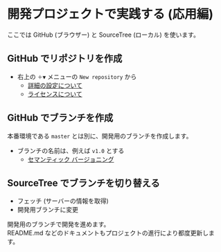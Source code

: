 # 開発プロジェクトで実践する (応用編)
ここでは GitHub (ブラウザー) と SourceTree (ローカル) を使います。

## GitHub でリポジトリを作成
- 右上の `＋▼` メニューの `New repository` から
  - [詳細の設定について](Repos.md)
  - [ライセンスについて](../OSS)

## GitHub でブランチを作成
本番環境である `master` とは別に、開発用のブランチを作成します。
- ブランチの名前は、例えば `v1.0` とする
  - [セマンティック バージョニング](https://semver.org/lang/ja/)

## SourceTree でブランチを切り替える
- フェッチ (サーバーの情報を取得)
- 開発用ブランチに変更

開発用のブランチで開発を進めます。  
README.md などのドキュメントもプロジェクトの進行により都度更新します。
